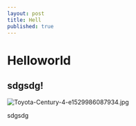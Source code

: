 ```yaml
---
layout: post
title: Hell
published: true
---
```


# Helloworld
## sdgsdg!

![Toyota-Century-4-e1529986087934.jpg]({{site.baseurl}}/images/Toyota-Century-4-e1529986087934.jpg)


sdgsdg
